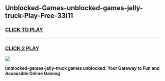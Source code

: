 
## Unblocked-Games-unblocked-games-jelly-truck-Play-Free-33i11
<h3>
<a href="https://premium76.site?title=unblocked-games-jelly-truck&ref=18A">CLICK TO PLAY</a></h3>
<hr>

<h3>
<a href="https://premium76.site?title=unblocked-games-jelly-truck&ref=18A">CLICK 2 PLAY</a>
  
</h3>

<a href="https://premium76.site?title=unblocked-games-jelly-truck&ref=18A"><img src="https://clearcache.store/games.png"></a>


**unblocked-games-jelly-truck games unblocked: Your Gateway to Fun and Accessible Online Gaming**
